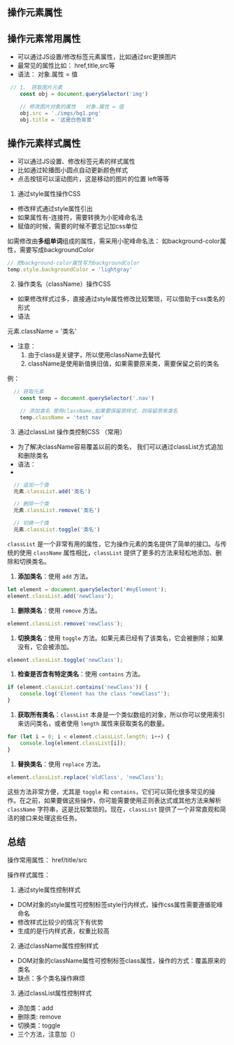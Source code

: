 ## 操作元素属性



## 操作元素常用属性


- 可以通过JS设置/修改标签元素属性，比如通过src更换图片
- 最常见的属性比如： href,title,src等
- 语法： 对象.属性 = 值

```js
 // 1、 获取图片元素
    const obj = document.querySelector('img')

    // 修改图片对象的属性   对象.属性 = 值
    obj.src = './imgs/bg1.png'
    obj.title = '这是白色背景'
```


## 操作元素样式属性

- 可以通过JS设置、修改标签元素的样式属性
- 比如通过轮播图小圆点自动更新颜色样式
- 点击按钮可以滚动图片，这是移动的图片的位置 left等等

1. 通过style属性操作CSS

- 修改样式通过style属性引出
- 如果属性有-连接符，需要转换为小驼峰命名法
- 赋值的时候，需要的时候不要忘记加css单位

如需修改由**多组单词**组成的属性，需采用小驼峰命名法：
如background-color属性，需要写成backgroundColor

```js
// 把background-color属性写为backgroundColor
temp.style.backgroundColor = 'lightgray'
```


2. 操作类名（className）操作CSS

- 如果修改样式过多，直接通过style属性修改比较繁琐，可以借助于css类名的形式
- 语法
  
元素.className = '类名'

- 注意：
  1. 由于class是关键字，所以使用className去替代
  2. className是使用新值换旧值，如果需要原来类，需要保留之前的类名

例：
```js
  // 获取元素
    const temp = document.querySelector('.nav')

    // 添加类名 使用className,如果要保留原样式，则保留原来类名
    temp.className = 'test nav'
```


3. 通过classList 操作类控制CSS （常用）

- 为了解决className容易覆盖以前的类名， 我们可以通过classList方式追加和删除类名
- 语法：
- 
```js
  // 追加一个类
  元素.classList.add('类名')

  // 删除一个类
  元素.classList.remove('类名')

  // 切换一个类
  元素.classList.toggle('类名')

```

`classList` 是一个非常有用的属性，它为操作元素的类名提供了简单的接口。与传统的使用 `className` 属性相比，`classList` 提供了更多的方法来轻松地添加、删除和切换类名。

1. **添加类名**：使用 `add` 方法。
```javascript
let element = document.querySelector('#myElement');
element.classList.add('newClass');
```

1. **删除类名**：使用 `remove` 方法。
```javascript
element.classList.remove('newClass');
```

1. **切换类名**：使用 `toggle` 方法。如果元素已经有了该类名，它会被删除；如果没有，它会被添加。
```javascript
element.classList.toggle('newClass');
```

1. **检查是否含有特定类名**：使用 `contains` 方法。
```javascript
if (element.classList.contains('newClass')) {
    console.log('Element has the class "newClass"');
}
```

1. **获取所有类名**：`classList` 本身是一个类似数组的对象，所以你可以使用索引来访问类名，或者使用 `length` 属性来获取类名的数量。
```javascript
for (let i = 0; i < element.classList.length; i++) {
    console.log(element.classList[i]);
}
```

1. **替换类名**：使用 `replace` 方法。
```javascript
element.classList.replace('oldClass', 'newClass');
```

这些方法非常方便，尤其是 `toggle` 和 `contains`，它们可以简化很多常见的操作。在之前，如果要做这些操作，你可能需要使用正则表达式或其他方法来解析 `className` 字符串，这是比较繁琐的。现在，`classList` 提供了一个非常直观和简洁的接口来处理这些任务。


## 总结

操作常用属性： href/title/src

操作样式属性： 
1. 通过style属性控制样式
- DOM对象的style属性可控制标签style行内样式，操作css属性需要遵循驼峰命名
- 修改样式比较少的情况下有优势
- 生成的是行内样式表，权重比较高

2. 通过className属性控制样式
- DOM对象的className属性可控制标签class属性，操作的方式：覆盖原来的类名
- 缺点：多个类名操作麻烦

3. 通过classList属性控制样式
- 添加类：add
- 删除类: remove
- 切换类：toggle
- 三个方法，注意加（）
